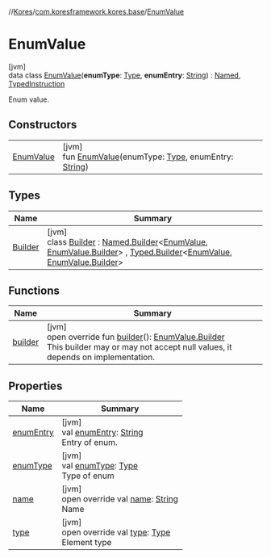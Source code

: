 //[Kores](../../../index.md)/[com.koresframework.kores.base](../index.md)/[EnumValue](index.md)

# EnumValue

[jvm]\
data class [EnumValue](index.md)(**enumType**: [Type](https://docs.oracle.com/javase/8/docs/api/java/lang/reflect/Type.html), **enumEntry**: [String](https://kotlinlang.org/api/latest/jvm/stdlib/kotlin/-string/index.html)) : [Named](../-named/index.md), [TypedInstruction](../-typed-instruction/index.md)

Enum value.

## Constructors

| | |
|---|---|
| [EnumValue](-enum-value.md) | [jvm]<br>fun [EnumValue](-enum-value.md)(enumType: [Type](https://docs.oracle.com/javase/8/docs/api/java/lang/reflect/Type.html), enumEntry: [String](https://kotlinlang.org/api/latest/jvm/stdlib/kotlin/-string/index.html)) |

## Types

| Name | Summary |
|---|---|
| [Builder](-builder/index.md) | [jvm]<br>class [Builder](-builder/index.md) : [Named.Builder](../-named/-builder/index.md)<[EnumValue](index.md), [EnumValue.Builder](-builder/index.md)> , [Typed.Builder](../-typed/-builder/index.md)<[EnumValue](index.md), [EnumValue.Builder](-builder/index.md)> |

## Functions

| Name | Summary |
|---|---|
| [builder](builder.md) | [jvm]<br>open override fun [builder](builder.md)(): [EnumValue.Builder](-builder/index.md)<br>This builder may or may not accept null values, it depends on implementation. |

## Properties

| Name | Summary |
|---|---|
| [enumEntry](enum-entry.md) | [jvm]<br>val [enumEntry](enum-entry.md): [String](https://kotlinlang.org/api/latest/jvm/stdlib/kotlin/-string/index.html)<br>Entry of enum. |
| [enumType](enum-type.md) | [jvm]<br>val [enumType](enum-type.md): [Type](https://docs.oracle.com/javase/8/docs/api/java/lang/reflect/Type.html)<br>Type of enum |
| [name](name.md) | [jvm]<br>open override val [name](name.md): [String](https://kotlinlang.org/api/latest/jvm/stdlib/kotlin/-string/index.html)<br>Name |
| [type](type.md) | [jvm]<br>open override val [type](type.md): [Type](https://docs.oracle.com/javase/8/docs/api/java/lang/reflect/Type.html)<br>Element type |
